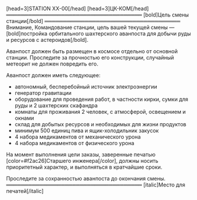 [head=3]STATION XX-00[/head]
[head=3]ЦК-КОМ[/head]
═════════════════════════════════════
[bold]Цель смены станции[/bold]
═════════════════════════════════════
Внимание, Командование станции, цель вашей текущей смены — [bold]постройка орбитального шахтерского аванпоста для добычи руды и ресурсов с астероидов[/bold].

Аванпост должен быть размещен в космосе отдельно от основной станции. Проследите за прочностью его конструкции, случайный метеорит не должен повредить его.

Аванпост должен иметь следующее:
- автономный, бесперебойный источник электроэнергии
- генератор гравитации
- оборудование для проведения работ, в частности кирки, сумки для руды и 2 шахтерских скафандра
- комнаты для проживания 2 человек, с атмосферой, освещением и окнами
- склад для добытых ресурсов и необходимых для жизни продуктов
- минимум 500 единиц пива и ящик-холодильник закусок
- 4 набора медикаментов от механического урона
- 4 набора медикаментов от физического урона

На момент выполнения цели заказы, заверенные печатью [color=#f2ac26]Старшего инженера[/color], должны носить приоритетный характер, и выполняться в кратчайшие сроки.

Проследите за сохранностью аванпоста до окончания смены.
═════════════════════════════════════
[italic]Место для печатей[/italic]
